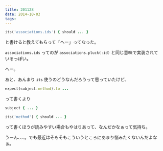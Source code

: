 ```yaml
---
title: 201128
date: 2014-10-03
tags:
---
```


```ruby
its('associations.ids') { should ... }
```

と書けると教えてもらって「へー」ってなった。

```associations.ids``` ってのが ```associations.pluck(:id)``` と同じ意味で実装されているっぽい。

へー。


あと、あんまり ```its``` 使うのどうなんだろうって思っていたけど、

```ruby
expect(subject.method).to ...
```

って書くより

```ruby
subject { ... }

its('method') { should ... }
```

って書くほうが読みやすい場合もやはりあって、なんだかなぁって気持ち。

うーん、、、。でも最近はそもそもこういうところにあまり悩みたくないんだよなぁ。
